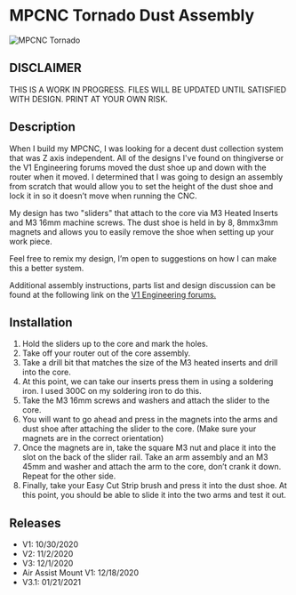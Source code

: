 # MPCNC Tornado Dust Assembly

![MPCNC Tornado](https://austinoneil.com/aoneil/mpcnc-tornado/-/raw/master/images/v3/IMG_20201130_174338_1_30.jpg "MPCNC Tornado")
## DISCLAIMER
THIS IS A WORK IN PROGRESS. FILES WILL BE UPDATED UNTIL SATISFIED WITH DESIGN. PRINT AT YOUR OWN RISK.

## Description
When I build my MPCNC, I was looking for a decent dust collection system that was Z axis independent. All of the designs I've found on thingiverse or the V1 Engineering forums moved the dust shoe up and down with the router when it moved. I determined that I was going to design an assembly from scratch that would allow you to set the height of the dust shoe and lock it in so it doesn’t move when running the CNC. 

My design has two "sliders" that attach to the core via M3 Heated Inserts and M3 16mm machine screws. The dust shoe is held in by 8, 8mmx3mm magnets and allows you to easily remove the shoe when setting up your work piece.

Feel free to remix my design, I’m open to suggestions on how I can make this a better system.

Additional assembly instructions, parts list and design discussion can be found at the following link on the [V1 Engineering forums.](https://forum.v1e.com/t/mpcnc-primo-tornado-z-independent-dust-collection/22054/1
)

## Installation
1. Hold the sliders up to the core and mark the holes.
2. Take off your router out of the core assembly. 
3. Take a drill bit that matches the size of the M3 heated inserts and drill into the core. 
4. At this point, we can take our inserts press them in using a soldering iron. I used 300C on my soldering iron to do this.
5. Take the M3 16mm screws and washers and attach the slider to the core.
6. You will want to go ahead and press in the magnets into the arms and dust shoe after attaching the slider to the core. (Make sure your magnets are in the correct orientation)
7. Once the magnets are in, take the square M3 nut and place it into the slot on the back of the slider rail. Take an arm assembly and an M3 45mm and washer and attach the arm to the core, don’t crank it down. Repeat for the other side.
8. Finally, take your Easy Cut Strip brush and press it into the dust shoe. At this point, you should be able to slide it into the two arms and test it out.

## Releases
* V1: 10/30/2020
* V2: 11/2/2020
* V3: 12/1/2020
* Air Assist Mount V1: 12/18/2020
* V3.1: 01/21/2021

